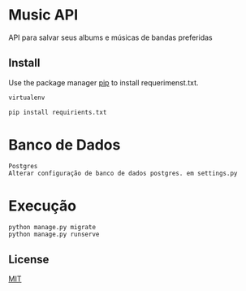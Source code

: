 # Music API

API para salvar seus albums e músicas de bandas preferidas

## Install

Use the package manager [pip](https://pip.pypa.io/en/stable/) to install requerimenst.txt.

```bash
virtualenv
```


```bash
pip install requirients.txt
```

# Banco de Dados

```
Postgres
Alterar configuração de banco de dados postgres. em settings.py
```

# Execução

```
python manage.py migrate
python manage.py runserve
```
## License
[MIT](https://choosealicense.com/licenses/mit/)